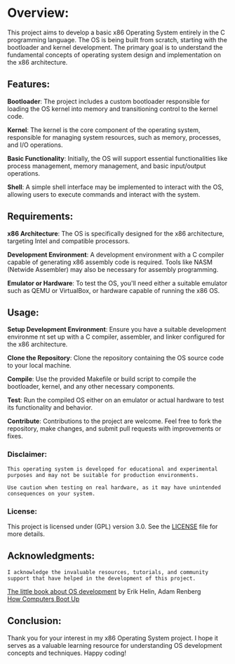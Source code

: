 # Overview:

This project aims to develop a basic x86 Operating System entirely in the C programming language. The OS is being built from scratch, starting with the bootloader and kernel development. The primary goal is to understand the fundamental concepts of operating system design and implementation on the x86 architecture.
## Features:

   **Bootloader**: The project includes a custom bootloader responsible for loading the OS kernel into memory and transitioning control to the kernel code.

   **Kernel**: The kernel is the core component of the operating system, responsible for managing system resources, such as memory, processes, and I/O operations.

   **Basic Functionality**: Initially, the OS will support essential functionalities like process management, memory management, and basic input/output operations.

   **Shell**: A simple shell interface may be implemented to interact with the OS, allowing users to execute commands and interact with the system.

## Requirements:

   **x86 Architecture**: The OS is specifically designed for the x86 architecture, targeting Intel and compatible processors.

   **Development Environment**: A development environment with a C compiler capable of generating x86 assembly code is required. Tools like NASM (Netwide Assembler) may also be necessary for assembly programming.

   **Emulator or Hardware**: To test the OS, you'll need either a suitable emulator such as QEMU or VirtualBox, or hardware capable of running the x86 OS.

## Usage:

   **Setup Development Environment**: Ensure you have a suitable development environme nt set up with a C compiler, assembler, and linker configured for the x86 architecture.

   **Clone the Repository**: Clone the repository containing the OS source code to your local machine.

   **Compile**: Use the provided Makefile or build script to compile the bootloader, kernel, and any other necessary components.

   **Test**: Run the compiled OS either on an emulator or actual hardware to test its functionality and behavior.

  **Contribute**: Contributions to the project are welcome. Feel free to fork the repository, make changes, and submit pull requests with improvements or fixes.

### Disclaimer:

    This operating system is developed for educational and experimental purposes and may not be suitable for production environments.

    Use caution when testing on real hardware, as it may have unintended consequences on your system.

### License:

This project is licensed under (GPL) version 3.0. See the [LICENSE](https://www.gnu.org/licenses/gpl-3.0.en.html) file for more details.

## Acknowledgments:

    I acknowledge the invaluable resources, tutorials, and community support that have helped in the development of this project.

[The little book about OS development](https://littleosbook.github.io/) by Erik Helin, Adam Renberg <br>
[How Computers Boot Up](https://manybutfinite.com/post/how-computers-boot-up/)

## Conclusion:

Thank you for your interest in my x86 Operating System project. I hope it serves as a valuable learning resource for understanding OS development concepts and techniques. Happy coding!

